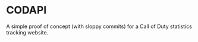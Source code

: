 # CODAPI
A simple proof of concept (with sloppy commits) for a Call of Duty statistics tracking website.
